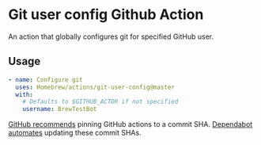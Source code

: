 # Git user config Github Action

An action that globally configures git for specified GitHub user.

## Usage

```yaml
- name: Configure git
  uses: Homebrew/actions/git-user-config@master
  with:
    # Defaults to $GITHUB_ACTOR if not specified
    username: BrewTestBot
```

[GitHub recommends](https://docs.github.com/en/actions/security-for-github-actions/security-guides/security-hardening-for-github-actions?learn=getting_started#using-third-party-actions) pinning GitHub actions to a commit SHA.
[Dependabot automates](https://docs.github.com/en/code-security/dependabot/working-with-dependabot/keeping-your-actions-up-to-date-with-dependabot) updating these commit SHAs.
